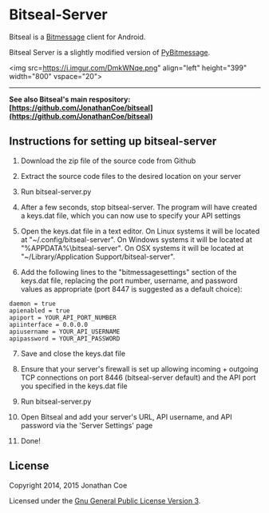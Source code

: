 Bitseal-Server
=======

Bitseal is a [Bitmessage](https://bitmessage.org) client for Android. 

Bitseal Server is a slightly modified version of [PyBitmessage](https://github.com/bitmessage/pybitmessage).

<img src=https://i.imgur.com/DmkWNqe.png" align="left" height="399" width="800" vspace="20">

---------------
**See also Bitseal's main respository: [https://github.com/JonathanCoe/bitseal](https://github.com/JonathanCoe/bitseal)**

Instructions for setting up bitseal-server
---------------

1) Download the zip file of the source code from Github

2) Extract the source code files to the desired location on your server

3) Run bitseal-server.py

4) After a few seconds, stop bitseal-server. The program will have created a keys.dat file, which you can now use to specify your API settings

5) Open the keys.dat file in a text editor. On Linux systems it will be located at "~/.config/bitseal-server". On Windows systems it will be located at "%APPDATA%\bitseal-server". On OSX systems it will be located at "~/Library/Application Support/bitseal-server".  

6) Add the following lines to the "bitmessagesettings" section of the keys.dat file, replacing the port number, username, and password values as appropriate (port 8447 is suggested as a default choice):  

```
daemon = true
apienabled = true
apiport = YOUR_API_PORT_NUMBER
apiinterface = 0.0.0.0
apiusername = YOUR_API_USERNAME
apipassword = YOUR_API_PASSWORD
```  
                    
7) Save and close the keys.dat file

8) Ensure that your server's firewall is set up allowing incoming + outgoing TCP connections on port 8446 (bitseal-server default) and the API port you specified in the keys.dat file

9) Run bitseal-server.py

10) Open Bitseal and add your server's URL, API username, and API password via the 'Server Settings' page

11) Done!



License
---------------
Copyright 2014, 2015 Jonathan Coe

Licensed under the [Gnu General Public License Version 3](https://www.gnu.org/licenses/gpl-3.0.html).
